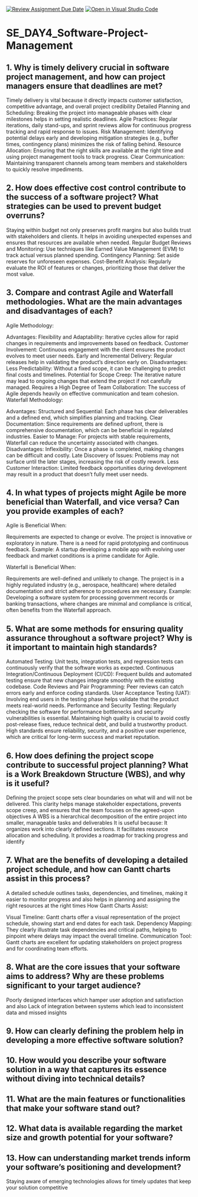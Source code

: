 [![Review Assignment Due Date](https://classroom.github.com/assets/deadline-readme-button-22041afd0340ce965d47ae6ef1cefeee28c7c493a6346c4f15d667ab976d596c.svg)](https://classroom.github.com/a/9pw6JKcu)
[![Open in Visual Studio Code](https://classroom.github.com/assets/open-in-vscode-2e0aaae1b6195c2367325f4f02e2d04e9abb55f0b24a779b69b11b9e10269abc.svg)](https://classroom.github.com/online_ide?assignment_repo_id=18652870&assignment_repo_type=AssignmentRepo)
# SE_DAY4_Software-Project-Management
## 1. Why is timely delivery crucial in software project management, and how can project managers ensure that deadlines are met?
Timely delivery is vital because it directly impacts customer satisfaction, competitive advantage, and overall project credibility
Detailed Planning and Scheduling: Breaking the project into manageable phases with clear milestones helps in setting realistic deadlines.
Agile Practices: Regular iterations, daily stand-ups, and sprint reviews allow for continuous progress tracking and rapid response to issues.
Risk Management: Identifying potential delays early and developing mitigation strategies (e.g., buffer times, contingency plans) minimizes the risk of falling behind.
Resource Allocation: Ensuring that the right skills are available at the right time and using project management tools to track progress.
Clear Communication: Maintaining transparent channels among team members and stakeholders to quickly resolve impediments.

## 2. How does effective cost control contribute to the success of a software project? What strategies can be used to prevent budget overruns?
 Staying within budget not only preserves profit margins but also builds trust with stakeholders and clients. It helps in avoiding unexpected expenses and ensures that resources are available when needed.
 Regular Budget Reviews and Monitoring: Use techniques like Earned Value Management (EVM) to track actual versus planned spending.
Contingency Planning: Set aside reserves for unforeseen expenses.
Cost-Benefit Analysis: Regularly evaluate the ROI of features or changes, prioritizing those that deliver the most value.

## 3. Compare and contrast Agile and Waterfall methodologies. What are the main advantages and disadvantages of each?
Agile Methodology:

Advantages:
Flexibility and Adaptability: Iterative cycles allow for rapid changes in requirements and improvements based on feedback.
Customer Involvement: Continuous engagement with the client ensures the product evolves to meet user needs.
Early and Incremental Delivery: Regular releases help in validating the product’s direction early on.
Disadvantages:
Less Predictability: Without a fixed scope, it can be challenging to predict final costs and timelines.
Potential for Scope Creep: The iterative nature may lead to ongoing changes that extend the project if not carefully managed.
Requires a High Degree of Team Collaboration: The success of Agile depends heavily on effective communication and team cohesion.
Waterfall Methodology:

Advantages:
Structured and Sequential: Each phase has clear deliverables and a defined end, which simplifies planning and tracking.
Clear Documentation: Since requirements are defined upfront, there is comprehensive documentation, which can be beneficial in regulated industries.
Easier to Manage: For projects with stable requirements, Waterfall can reduce the uncertainty associated with changes.
Disadvantages:
Inflexibility: Once a phase is completed, making changes can be difficult and costly.
Late Discovery of Issues: Problems may not surface until the later stages, increasing the risk of costly rework.
Less Customer Interaction: Limited feedback opportunities during development may result in a product that doesn’t fully meet user needs.

## 4. In what types of projects might Agile be more beneficial than Waterfall, and vice versa? Can you provide examples of each?
Agile is Beneficial When:

Requirements are expected to change or evolve.
The project is innovative or exploratory in nature.
There is a need for rapid prototyping and continuous feedback.
Example: A startup developing a mobile app with evolving user feedback and market conditions is a prime candidate for Agile.

Waterfall is Beneficial When:

Requirements are well-defined and unlikely to change.
The project is in a highly regulated industry (e.g., aerospace, healthcare) where detailed documentation and strict adherence to procedures are necessary.
Example: Developing a software system for processing government records or banking transactions, where changes are minimal and compliance is critical, often benefits from the Waterfall approach.

## 5. What are some methods for ensuring quality assurance throughout a software project? Why is it important to maintain high standards?
Automated Testing: Unit tests, integration tests, and regression tests can continuously verify that the software works as expected.
Continuous Integration/Continuous Deployment (CI/CD): Frequent builds and automated testing ensure that new changes integrate smoothly with the existing codebase.
Code Reviews and Pair Programming: Peer reviews can catch errors early and enforce coding standards.
User Acceptance Testing (UAT): Involving end users in the testing phase helps validate that the product meets real-world needs.
Performance and Security Testing: Regularly checking the software for performance bottlenecks and security vulnerabilities is essential.
Maintaining high quality is crucial to avoid costly post-release fixes, reduce technical debt, and build a trustworthy product. High standards ensure reliability, security, and a positive user experience, which are critical for long-term success and market reputation.

## 6. How does defining the project scope contribute to successful project planning? What is a Work Breakdown Structure (WBS), and why is it useful?
Defining the project scope sets clear boundaries on what will and will not be delivered. This clarity helps manage stakeholder expectations, prevents scope creep, and ensures that the team focuses on the agreed-upon objectives
A WBS is a hierarchical decomposition of the entire project into smaller, manageable tasks and deliverables
It is useful because:
It organizes work into clearly defined sections.
It facilitates resource allocation and scheduling.
It provides a roadmap for tracking progress and identify

## 7. What are the benefits of developing a detailed project schedule, and how can Gantt charts assist in this process?
 A detailed schedule outlines tasks, dependencies, and timelines, making it easier to monitor progress and also helps in planning and assigning the right resources at the right times
 How Gantt Charts Assist:

Visual Timeline: Gantt charts offer a visual representation of the project schedule, showing start and end dates for each task.
Dependency Mapping: They clearly illustrate task dependencies and critical paths, helping to pinpoint where delays may impact the overall timeline.
Communication Tool: Gantt charts are excellent for updating stakeholders on project progress and for coordinating team efforts.
## 8. What are the core issues that your software aims to address? Why are these problems significant to your target audience?
 Poorly designed interfaces which hamper user adoption and satisfaction and also  Lack of integration between systems which lead to inconsistent data and missed insights
## 9. How can clearly defining the problem help in developing a more effective software solution?

## 10. How would you describe your software solution in a way that captures its essence without diving into technical details?
## 11. What are the main features or functionalities that make your software stand out?

## 12. What data is available regarding the market size and growth potential for your software?

## 13. How can understanding market trends inform your software’s positioning and development?
Staying aware of emerging technologies allows for timely updates that keep your solution competitive
